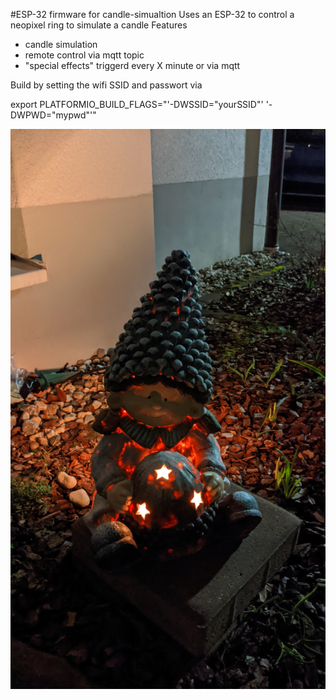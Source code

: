#ESP-32 firmware for candle-simualtion 
Uses an ESP-32 to control a neopixel ring to simulate a candle
Features
* candle simulation
* remote control via mqtt topic
* "special effects" triggerd every X minute or via mqtt

Build by setting the wifi SSID and passwort via

export PLATFORMIO_BUILD_FLAGS="'-DWSSID=\"yourSSID\"' '-DWPWD=\"mypwd\"'"

![](images/IMG_20200221_202054.jpg)
